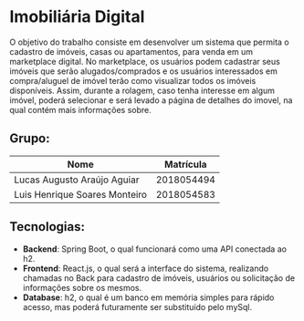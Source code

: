 # Imobiliária Digital


O objetivo do trabalho consiste em desenvolver um sistema que permita o cadastro de imóveis, casas ou apartamentos, para venda em um marketplace digital.
No marketplace, os usuários podem cadastrar seus imóveis que serão alugados/comprados e os usuários interessados em compra/aluguel de imóvel terão como visualizar
todos os imóveis disponíveis.
Assim, durante a rolagem, caso tenha interesse em algum imóvel, poderá selecionar e será levado a página de detalhes do imovel, na qual contém mais informações sobre.


## Grupo:


| Nome    | Matrícula  |
|---------|------------|
| Lucas Augusto Araújo Aguiar | 2018054494 |
| Luis Henrique Soares Monteiro | 2018054583 |


## Tecnologias:


- **Backend**: Spring Boot, o qual funcionará como uma API conectada ao h2.
- **Frontend**: React.js, o qual será a interface do sistema, realizando chamadas no Back para cadastro de imóveis, usuários ou solicitação de informações sobre os mesmos.
- **Database**: h2, o qual é um banco em memória simples para rápido acesso, mas poderá futuramente ser substituído pelo mySql.